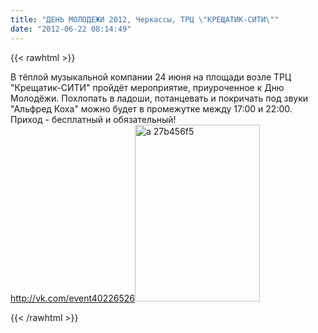 ```yaml
---
title: "ДЕНЬ МОЛОДЕЖИ 2012, Черкассы, ТРЦ \"КРЕЩАТИК-СИТИ\""
date: "2012-06-22 08:14:49"
---
```

{{< rawhtml >}}
<p>В тёплой музыкальной компании 24 июня на площади возле ТРЦ "Крещатик-СИТИ" пройдёт мероприятие, приуроченное к Дню Молодёжи. Похлопать в ладоши, потанцевать и покричать под звуки "Альфред Коха" можно будет в промежутке между 17:00 и 22:00. Приход - бесплатный и обязательный! <br /><a href="http://vk.com/event40226526">http://vk.com/event40226526</a><img alt="a 27b456f5" src="/images/24.06.2012/a_27b456f5.jpg" width="200" height="283" /></p>

{{< /rawhtml >}}
